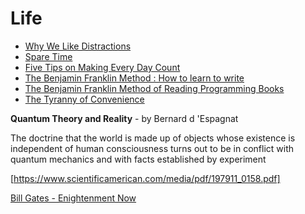 # Life

+ [Why We Like Distractions](https://ia.net/topics/distractions-and-how-to-fight-them/)
+ [Spare Time](https://www.brainpickings.org/2018/01/24/ursula-k-le-guin-spare-time/)
+ [Five Tips on Making Every Day Count](https://www.virgin.com/richard-branson/five-tips-making-every-day-count)
+ [The Benjamin Franklin Method : How to learn to write](https://medium.com/personal-growth/the-benjamin-franklin-method-how-to-actually-learn-to-write-1ac4ebc7c3a7)
+ [The Benjamin Franklin Method of Reading Programming Books](http://www.pathsensitive.com/2018/01/the-benjamin-franklin-method-of-reading.html?m=1)
+ [The Tyranny of Convenience](https://mobile.nytimes.com/2018/02/16/opinion/sunday/tyranny-convenience.html?referer=https://news.ycombinator.com/)


**Quantum Theory and Reality** - by Bernard d 'Espagnat

The doctrine that the world is made up of objects whose existence
is independent of human consciousness turns out to be in conflict
with quantum mechanics and with facts established by experiment

[https://www.scientificamerican.com/media/pdf/197911_0158.pdf]


[Bill Gates - Enightenment Now](https://www.gatesnotes.com/Books/Enlightenment-Now)


